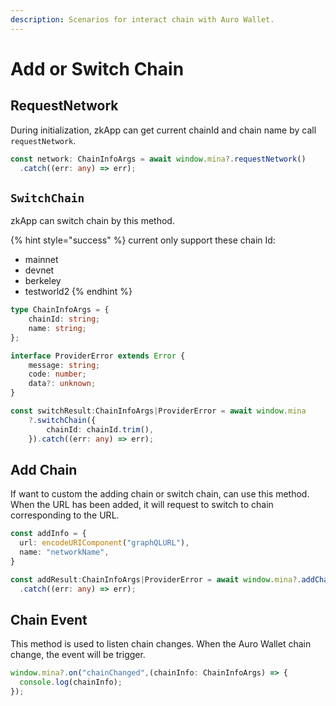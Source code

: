 ```yaml
---
description: Scenarios for interact chain with Auro Wallet.
---
```


# Add or Switch Chain

## RequestNetwork

During initialization, zkApp can get current chainId and chain name by call `requestNetwork`.

```typescript
const network: ChainInfoArgs = await window.mina?.requestNetwork()
  .catch((err: any) => err);
```

## `SwitchChain`

zkApp can switch chain by this method.

{% hint style="success" %}
current only support these chain Id:

* mainnet
* devnet
* berkeley
* testworld2
{% endhint %}

```typescript
type ChainInfoArgs = {
    chainId: string;
    name: string;
};

interface ProviderError extends Error {
    message: string;
    code: number;
    data?: unknown;
}

const switchResult:ChainInfoArgs|ProviderError = await window.mina
    ?.switchChain({
        chainId: chainId.trim(),
    }).catch((err: any) => err);
```

## Add Chain

If want to custom the adding chain or switch chain, can use this method. When the URL has been added, it will request to switch to chain corresponding to the URL.

```typescript
const addInfo = {
  url: encodeURIComponent("graphQLURL"),
  name: "networkName",
}

const addResult:ChainInfoArgs|ProviderError = await window.mina?.addChain(addInfo)
  .catch((err: any) => err);
```

## Chain Event

This method is used to listen chain changes. When the Auro Wallet chain change, the event will be trigger.

```typescript
window.mina?.on("chainChanged",(chainInfo: ChainInfoArgs) => {
  console.log(chainInfo);
});
```
